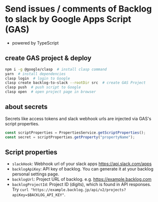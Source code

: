 # Send issues / comments of Backlog to slack by Google Apps Script (GAS)
* powered by TypeScript

## create GAS project & deploy
```sh
npm i -g @google/clasp  # install clasp command
yarn  # install dependencies
clasp login  # login to Google
clasp create backlog-to-slack --rootDir src  # create GAS Project
clasp push  # push script to Google
clasp open  # open project page in browser
```

## about secrets
Secrets like access tokens and slack webhook urls are injected via GAS's script properties.
```js
const scriptProperties = PropertiesService.getScriptProperties();
const secret = scriptProperties.getProperty("propertyName");
```

## Script properties
- `slackHook`: Webhook url of your slack apps https://api.slack.com/apps
- `backlogApiKey`: API key of backlog. You can generate it at your backlog personal settings page.
- `backlogUrl`: Project URL of backlog. e.g. https://example.backlog.com
- `backlogProjectId`: Project ID (digits), which is found in API responses. Try `curl "https://example.backlog.jp/api/v2/projects?apiKey=$BACKLOG_API_KEY"`.
